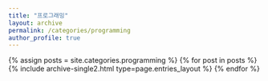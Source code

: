 ```yaml
---
title: "프로그래밍"
layout: archive
permalink: /categories/programming
author_profile: true
---
```


{% assign posts = site.categories.programming %}
{% for post in posts %} {% include archive-single2.html type=page.entries_layout %} {% endfor %}